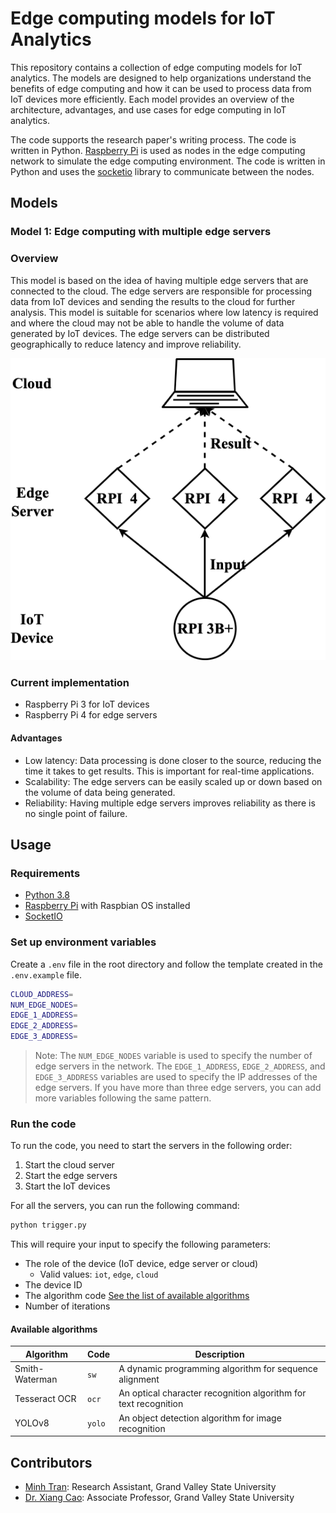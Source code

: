 # Edge computing models for IoT Analytics

This repository contains a collection of edge computing models for IoT analytics. The models are designed to help organizations understand the benefits of edge computing and how it can be used to process data from IoT devices more efficiently. Each model provides an overview of the architecture, advantages, and use cases for edge computing in IoT analytics.

The code supports the research paper's writing process. The code is written in Python. [Raspberry Pi](https://www.raspberrypi.org/) is used as nodes in the edge computing network to simulate the edge computing environment. The code is written in Python and uses the [socketio](https://python-socketio.readthedocs.io/en/latest/) library to communicate between the nodes.

## Models

### Model 1: Edge computing with multiple edge servers

### Overview

This model is based on the idea of having multiple edge servers that are connected to the cloud. The edge servers are responsible for processing data from IoT devices and sending the results to the cloud for further analysis. This model is suitable for scenarios where low latency is required and where the cloud may not be able to handle the volume of data generated by IoT devices. The edge servers can be distributed geographically to reduce latency and improve reliability.

![Model 1](images/model1.png)

### Current implementation

- Raspberry Pi 3 for IoT devices
- Raspberry Pi 4 for edge servers

#### Advantages

- Low latency: Data processing is done closer to the source, reducing the time it takes to get results. This is important for real-time applications.
- Scalability: The edge servers can be easily scaled up or down based on the volume of data being generated.
- Reliability: Having multiple edge servers improves reliability as there is no single point of failure.

## Usage

### Requirements

- [Python 3.8](https://www.python.org/downloads/release/python-380/)
- [Raspberry Pi](https://www.raspberrypi.org/) with Raspbian OS installed
- [SocketIO](https://python-socketio.readthedocs.io/en/latest/)

### Set up environment variables

Create a `.env` file in the root directory and follow the template created in the `.env.example` file.

```bash
CLOUD_ADDRESS=
NUM_EDGE_NODES=
EDGE_1_ADDRESS=
EDGE_2_ADDRESS=
EDGE_3_ADDRESS=
```

> Note: The `NUM_EDGE_NODES` variable is used to specify the number of edge servers in the network. The `EDGE_1_ADDRESS`, `EDGE_2_ADDRESS`, and `EDGE_3_ADDRESS` variables are used to specify the IP addresses of the edge servers. If you have more than three edge servers, you can add more variables following the same pattern.

### Run the code

To run the code, you need to start the servers in the following order:

1. Start the cloud server
2. Start the edge servers
3. Start the IoT devices

For all the servers, you can run the following command:

```bash
python trigger.py
```

This will require your input to specify the following parameters:

- The role of the device (IoT device, edge server or cloud)
  - Valid values: `iot`, `edge`, `cloud`
- The device ID
- The algorithm code [See the list of available algorithms](#available-algorithms)
- Number of iterations

#### Available algorithms

| Algorithm | Code | Description |
| --- | --- | --- |
| Smith-Waterman | `sw` | A dynamic programming algorithm for sequence alignment |
| Tesseract OCR | `ocr` | An optical character recognition algorithm for text recognition |
| YOLOv8 | `yolo` | An object detection algorithm for image recognition |

## Contributors

- [Minh Tran](https://minhtran-nine.vercel.app): Research Assistant, Grand Valley State University
- [Dr. Xiang Cao](https://www.linkedin.com/in/xiang-cao-15183570/): Associate Professor, Grand Valley State University
